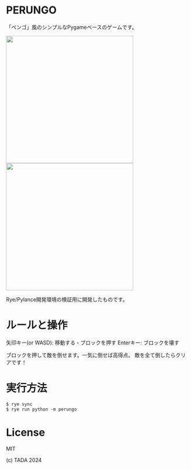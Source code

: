 # PERUNGO

「ペンゴ」風のシンプルなPygameベースのゲームです。

<p>
  <img src="https://github.com/user-attachments/assets/30898b6e-4cd8-4aab-869b-f5c24454cc47" width="348"></img>
  <img src="https://github.com/user-attachments/assets/00475ba7-a5cd-4bcd-9df1-c4680675210c" width="348"></img>
</p>

Rye/Pylance開発環境の検証用に開発したものです。

# ルールと操作

矢印キー(or WASD): 移動する・ブロックを押す
Enterキー: ブロックを壊す

ブロックを押して敵を倒せます。一気に倒せば高得点。
敵を全て倒したらクリアです！

# 実行方法

```
$ rye sync
$ rye run python -m perungo
```

# License

MIT

(c) TADA 2024
